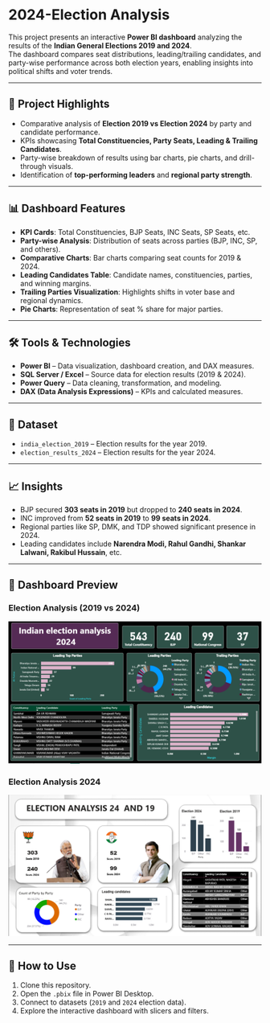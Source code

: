 # 2024-Election Analysis

This project presents an interactive **Power BI dashboard** analyzing the results of the **Indian General Elections 2019 and 2024**.  
The dashboard compares seat distributions, leading/trailing candidates, and party-wise performance across both election years, enabling insights into political shifts and voter trends.

---

## 🚀 Project Highlights
- Comparative analysis of **Election 2019 vs Election 2024** by party and candidate performance.  
- KPIs showcasing **Total Constituencies, Party Seats, Leading & Trailing Candidates**.  
- Party-wise breakdown of results using bar charts, pie charts, and drill-through visuals.  
- Identification of **top-performing leaders** and **regional party strength**.  

---

## 📊 Dashboard Features
- **KPI Cards**: Total Constituencies, BJP Seats, INC Seats, SP Seats, etc.  
- **Party-wise Analysis**: Distribution of seats across parties (BJP, INC, SP, and others).  
- **Comparative Charts**: Bar charts comparing seat counts for 2019 & 2024.  
- **Leading Candidates Table**: Candidate names, constituencies, parties, and winning margins.  
- **Trailing Parties Visualization**: Highlights shifts in voter base and regional dynamics.  
- **Pie Charts**: Representation of seat % share for major parties.  

---

## 🛠️ Tools & Technologies
- **Power BI** – Data visualization, dashboard creation, and DAX measures.  
- **SQL Server / Excel** – Source data for election results (2019 & 2024).  
- **Power Query** – Data cleaning, transformation, and modeling.  
- **DAX (Data Analysis Expressions)** – KPIs and calculated measures.  

---

## 📂 Dataset
- `india_election_2019` – Election results for the year 2019.  
- `election_results_2024` – Election results for the year 2024.  

---

## 📈 Insights
- BJP secured **303 seats in 2019** but dropped to **240 seats in 2024**.  
- INC improved from **52 seats in 2019** to **99 seats in 2024**.  
- Regional parties like SP, DMK, and TDP showed significant presence in 2024.  
- Leading candidates include **Narendra Modi, Rahul Gandhi, Shankar Lalwani, Rakibul Hussain**, etc.  

---

## 📸 Dashboard Preview
### Election Analysis (2019 vs 2024)
![Dashboard Page 1](img1.png)

### Election Analysis 2024
![Dashboard Page 2](img2.png)

---

## 📌 How to Use
1. Clone this repository.  
2. Open the `.pbix` file in Power BI Desktop.  
3. Connect to datasets (`2019` and `2024` election data).  
4. Explore the interactive dashboard with slicers and filters.  

